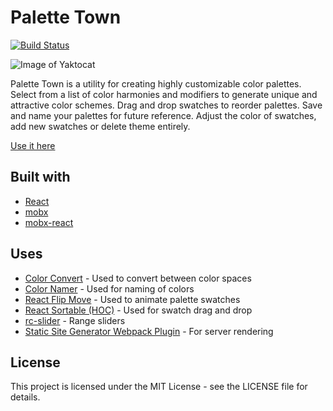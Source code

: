 # Palette Town

 [![Build Status](https://travis-ci.org/plexey/palette-town.svg?branch=master)](https://travis-ci.org/plexey/palette-town) 

![Image of Yaktocat](https://i.imgur.com/3iG9kU9.png)

Palette Town is a utility for creating highly customizable color palettes. Select from a list of color harmonies and modifiers to generate unique and attractive color schemes. Drag and drop swatches to reorder palettes. Save and name your palettes for future reference. Adjust the color of swatches, add new swatches or delete theme entirely.


[Use it here](http://palettetown.surge.sh/)

## Built with
- [React](https://github.com/facebook/react)
- [mobx](https://github.com/joshwcomeau/react-flip-move/blob/master/README.md)
- [mobx-react](https://github.com/mobxjs/mobx-react)

## Uses
- [Color Convert](https://github.com/Qix-/color-convert) - Used to convert between color spaces
- [Color Namer](https://github.com/zeke/color-namer) - Used for naming of colors
- [React Flip Move](https://github.com/joshwcomeau/react-flip-move/blob/master/README.md) - Used to animate palette swatches
- [React Sortable (HOC)](https://github.com/clauderic/react-sortable-hoc) - Used for swatch drag and drop
- [rc-slider](https://github.com/schrodinger/rc-slider) - Range sliders
- [Static Site Generator Webpack Plugin](https://github.com/markdalgleish/static-site-generator-webpack-plugin) - For server rendering


<!-- ## Compatibility

|           | Chrome | Firefox | Edge  |
| :-------- | :----: | :-----: | :---: |
| Supported | ✔ 10+  |  ✔ 10+  | ✔ 10+ | -->

## License

This project is licensed under the MIT License - see the LICENSE file for details.
